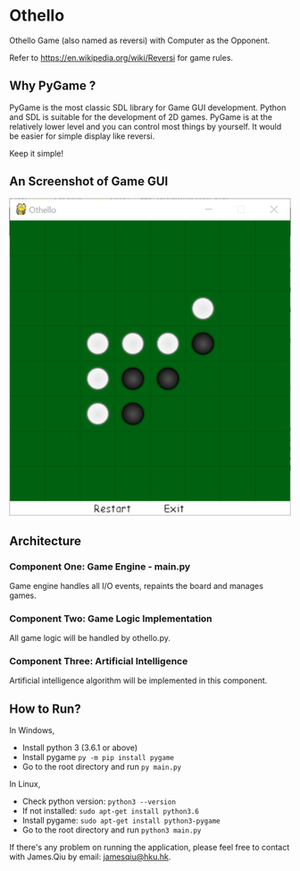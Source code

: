 # Othello
Othello Game (also named as reversi) with Computer as the Opponent. 

Refer to https://en.wikipedia.org/wiki/Reversi for game rules.

## Why PyGame ?

PyGame is the most classic SDL library for Game GUI development. Python and SDL is suitable for the development of 2D games. PyGame is at the relatively lower level and you can control most things by yourself. It would be easier for simple display like reversi.

Keep it simple!

## An Screenshot of Game GUI

![](GUI.png)

## Architecture

### Component One: Game Engine - main.py

Game engine handles all I/O events, repaints the board and manages games.

### Component Two: Game Logic Implementation

All game logic will be handled by othello.py.

### Component Three: Artificial Intelligence

Artificial intelligence algorithm will be implemented in this component.

## How to Run?

In Windows,

- Install python 3 (3.6.1 or above)
- Install pygame `py -m pip install pygame`
- Go to the root directory and run `py main.py`

In Linux,

- Check python version: `python3 --version`
- If not installed: `sudo apt-get install python3.6`
- Install pygame: `sudo apt-get install python3-pygame`
- Go to the root directory and run `python3 main.py`

If there's any problem on running the application, please feel free to contact with James.Qiu by email: jamesqiu@hku.hk.